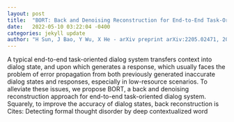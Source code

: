 ```yaml
---
layout: post
title:  "BORT: Back and Denoising Reconstruction for End-to-End Task-Oriented Dialog"
date:   2022-05-10 03:22:04 -0400
categories: jekyll update
author: "H Sun, J Bao, Y Wu, X He - arXiv preprint arXiv:2205.02471, 2022"
---
```

A typical end-to-end task-oriented dialog system transfers context into dialog state, and upon which generates a response, which usually faces the problem of error propagation from both previously generated inaccurate dialog states and responses, especially in low-resource scenarios. To alleviate these issues, we propose BORT, a back and denoising reconstruction approach for end-to-end task-oriented dialog system. Squarely, to improve the accuracy of dialog states, back reconstruction is Cites: Detecting formal thought disorder by deep contextualized word